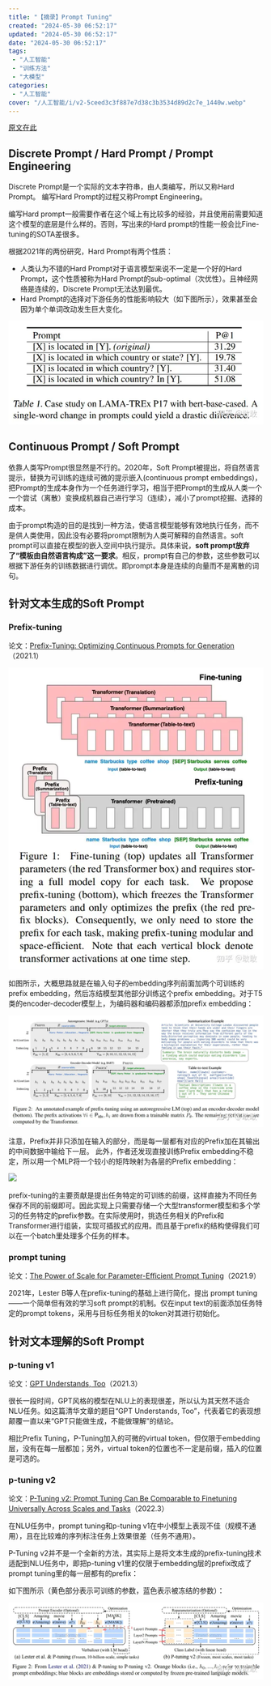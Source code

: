 ```yaml
---
title: "【摘录】Prompt Tuning"
created: "2024-05-30 06:52:17"
updated: "2024-05-30 06:52:17"
date: "2024-05-30 06:52:17"
tags: 
 - "人工智能"
 - "训练方法"
 - "大模型"
categories: 
 - "人工智能"
cover: "/人工智能/i/v2-5ceed3c3f887e7d38c3b3534d89d2c7e_1440w.webp"
---
```


[原文在此](https://zhuanlan.zhihu.com/p/667381749)

## Discrete Prompt / Hard Prompt / Prompt Engineering

Discrete Prompt是一个实际的文本字符串，由人类编写，所以又称Hard Prompt。
编写Hard Prompt的过程又称Prompt Engineering。

编写Hard prompt一般需要作者在这个域上有比较多的经验，并且使用前需要知道这个模型的底层是什么样的。否则，写出来的Hard prompt的性能一般会比Fine-tuning的SOTA差很多。

根据2021年的两份研究，Hard Prompt有两个性质：
* 人类认为不错的Hard Prompt对于语言模型来说不一定是一个好的Hard Prompt，这个性质被称为Hard Prompt的sub-optimal（次优性）。且神经网络是连续的，Discrete Prompt无法达到最优。
* Hard Prompt的选择对下游任务的性能影响较大（如下图所示），效果甚至会因为单个单词改动发生巨大变化。

![](i/v2-5ceed3c3f887e7d38c3b3534d89d2c7e_1440w.webp)

## Continuous Prompt / Soft Prompt

依靠人类写Prompt很显然是不行的。2020年，Soft Prompt被提出，将自然语言提示，替换为可训练的连续可微的提示嵌入(continuous prompt embeddings)，把Prompt的生成本身作为一个任务进行学习，相当于把Prompt的生成从人类一个一个尝试（离散）变换成机器自己进行学习（连续），减小了prompt挖掘、选择的成本。

由于prompt构造的目的是找到一种方法，使语言模型能够有效地执行任务，而不是供人类使用，因此没有必要将prompt限制为人类可解释的自然语言。soft prompt可以直接在模型的嵌入空间中执行提示。具体来说，**soft prompt放弃了“模板由自然语言构成”这一要求**。相反，prompt有自己的参数，这些参数可以根据下游任务的训练数据进行调优。即prompt本身是连续的向量而不是离散的词句。

## 针对文本生成的Soft Prompt

### Prefix-tuning

论文：[Prefix-Tuning: Optimizing Continuous Prompts for Generation](https://arxiv.org/abs/2101.00190)（2021.1）

![](i/v2-acebf37f6129303bc43994e071bb4168_1440w.webp)

如图所示，大概思路就是在输入句子的embedding序列前面加两个可训练的prefix embedding，然后冻结模型其他部分训练这个prefix embedding。对于T5类的encoder-decoder模型上，为编码器和编码器都添加prefix embedding：

![](i/v2-5aee056f76180b7957d90d0b125d7b1f_1440w.webp)

注意，Prefix并非只添加在输入的部分，而是每一层都有对应的Prefix加在其输出的中间数据中输给下一层。
此外，作者还发现直接训练Prefix embedding不稳定，所以用一个MLP将一个较小的矩阵映射为各层的Prefix embedding：

![](i/b226439857e5df5f9c03d41f4b1eec01.png)

prefix-tuning的主要贡献是提出任务特定的可训练的前缀，这样直接为不同任务保存不同的前缀即可。因此实现上只需要存储一个大型transformer模型和多个学习的任务特定的prefix参数。在实际使用时，挑选任务相关的Prefix和Transformer进行组装，实现可插拔式的应用。而且基于prefix的结构使得我们可以在一个batch里处理多个任务的样本。

### prompt tuning

论文：[The Power of Scale for Parameter-Efficient Prompt Tuning](https://arxiv.org/abs/2104.08691)（2021.9）

2021年，Lester B等人在prefix-tuning的基础上进行简化，提出 prompt tuning——一个简单但有效的学习soft prompt的机制。仅在input text的前面添加任务特定的prompt tokens，采用与目标任务相关的token对其进行初始化。

## 针对文本理解的Soft Prompt

### p-tuning v1

论文：[GPT Understands, Too](https://arxiv.org/abs/2103.10385)（2021.3）

很长一段时间，GPT风格的模型在NLU上的表现很差，所以认为其天然不适合NLU任务。如这篇清华文章的题目“GPT Understands, Too”，代表着它的表现想颠覆一直以来“GPT只能做生成，不能做理解”的结论。

相比Prefix Tuning，P-Tuning加入的可微的virtual token，但仅限于embedding层，没有在每一层都加；另外，virtual token的位置也不一定是前缀，插入的位置是可选的。

### p-tuning v2

论文：[P-Tuning v2: Prompt Tuning Can Be Comparable to Finetuning Universally Across Scales and Tasks](https://arxiv.org/abs/2110.07602)（2022.3）

在NLU任务中，prompt tuning和p-tuning v1在中小模型上表现不佳（规模不通用），且在比较难的序列标注任务上效果很差（任务不通用）。

P-Tuning v2并不是一个全新的方法，其实际上是将文本生成的prefix-tuning技术适配到NLU任务中，即把p-tuning v1里的仅限于embedding层的prefix改成了prompt tuning里的每一层都有的prefix：

如下图所示（黄色部分表示可训练的参数，蓝色表示被冻结的参数）：

![](i/v2-765d1c0ad131907eda5243ee9ef16190_1440w.webp)